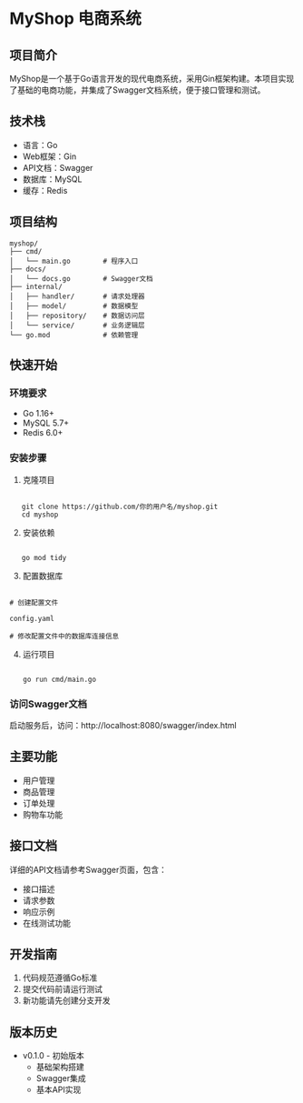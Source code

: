 # MyShop 电商系统

## 项目简介

MyShop是一个基于Go语言开发的现代电商系统，采用Gin框架构建。本项目实现了基础的电商功能，并集成了Swagger文档系统，便于接口管理和测试。

## 技术栈

- 语言：Go
- Web框架：Gin
- API文档：Swagger
- 数据库：MySQL
- 缓存：Redis

## 项目结构

```
myshop/
├── cmd/
│   └── main.go        # 程序入口
├── docs/
│   └── docs.go        # Swagger文档
├── internal/
│   ├── handler/       # 请求处理器
│   ├── model/         # 数据模型
│   ├── repository/    # 数据访问层
│   └── service/       # 业务逻辑层
└── go.mod             # 依赖管理
```

## 快速开始

### 环境要求

- Go 1.16+
- MySQL 5.7+
- Redis 6.0+

### 安装步骤

1. 克隆项目
```

   git clone https://github.com/你的用户名/myshop.git
   cd myshop
```
2. 安装依赖
```

   go mod tidy
```
3. 配置数据库
```

# 创建配置文件

config.yaml

# 修改配置文件中的数据库连接信息

```

4. 运行项目
   ```

   go run cmd/main.go
   ```

### 访问Swagger文档

启动服务后，访问：http://localhost:8080/swagger/index.html

## 主要功能

- 用户管理
- 商品管理
- 订单处理
- 购物车功能

## 接口文档

详细的API文档请参考Swagger页面，包含：

- 接口描述
- 请求参数
- 响应示例
- 在线测试功能

## 开发指南

1. 代码规范遵循Go标准
2. 提交代码前请运行测试
3. 新功能请先创建分支开发

## 版本历史

- v0.1.0 - 初始版本
  - 基础架构搭建
  - Swagger集成
  - 基本API实现
